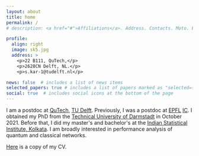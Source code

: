 ```yaml
---
layout: about
title: home
permalink: /
# description: <a href="#">Affiliations</a>. Address. Contacts. Moto. Etc.

profile:
  align: right
  image: sk5.jpg
  address: >
    <p>22 B111, QuTech,</p>
    <p>2628CN Delft, NL.</p>
    <p>s.kar-1@tudelft.nl</p>

news: false  # includes a list of news items
selected_papers: true # includes a list of papers marked as "selected={true}"
social: true  # includes social icons at the bottom of the page
---
```


I am a postdoc at [QuTech](https://qutech.nl/), [TU Delft](https://www.tudelft.nl/en/). Previously, I was a postdoc at [EPFL](https://www.epfl.ch/) [IC](https://www.epfl.ch/schools/ic/). I obtained my PhD from the [Technical University of Darmstadt](https://www.kom.tu-darmstadt.de/en/) in October 2021. Before that, I did my master's and bachelor's at the [Indian Statistical Institute, Kolkata](https://www.isical.ac.in). I am broadly interested in performance analysis of quantum and classical networks.

[Here](https://drive.google.com/file/d/1TGDZYbsNBWfCwxVpTus16AVPHPO0PzKf/view?usp=sharing) is a copy of my CV.

<!-- Put your address / P.O. box / other info right below your picture. You can also disable any these elements by editing `profile` property of the YAML header of your `_pages/about.md`. Edit `_bibliography/papers.bib` and Jekyll will render your [publications page](/al-folio/publications/) automatically.

Link to your social media connections, too. This theme is set up to use [Font Awesome icons](http://fortawesome.github.io/Font-Awesome/) and [Academicons](https://jpswalsh.github.io/academicons/), like the ones below. Add your Facebook, Twitter, LinkedIn, Google Scholar, or just disable all of them. -->
